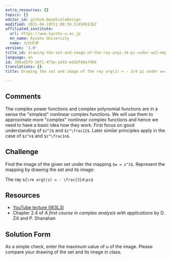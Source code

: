 ```yaml
---
extra_resources: {}
topics: []
editor_id: github.NanoScaleDesign
modified: 2021-04-19T21:08:39.514506136Z
affiliated_institute:
  url: https://www.kyushu-u.ac.jp
  en_name: Kyushu University
  name: 九州大学
version: '1.0'
title_id: drawing-the-set-and-image-of-the-ray-argz-34-pi-under-wz2-mapping
language: en
id: 38bad5f9-3df1-473e-a243-ed1bf08a746b
translations: {}
title: Drawing the set and image of the ray arg(z) = - 3/4 pi under w=z^2 mapping

---
```


## Comments

The complex power functions and complex polynomial functions are in a sense the "simplest" nonlinear complex functions. We will use them to approximate more "complex" nonlinear complex functions and hence we need to have a basic idea how they work. First focus on good understanding of `$z^2$` and `$z^\frac12$`. Later similar principles apply in the case of `$z^n$` and `$z^\frac1n$`.

## Challenge

Find the image of the given set under the mapping `$w = z^2$`. Represent the mapping by drawing the set and its image:
    
The ray `${\rm arg}(z) = - \frac{3}4\pi$`


## Resources
- [YouTube lecture (W3L3)](https://www.youtube.com/watch?v=FY-Q99BCgl0&list=PLi7yHjesblV0sSfZzWdSUXGO683n_nJdQ&index=13)
- Chapter 2.4 of *A first course in complex analysis with applications* by D. Zill and P. Shanahan


## Solution Form
As a simple check, enter the maximum value of u of the image.
Please compare your drawing of the set and its image in class.
